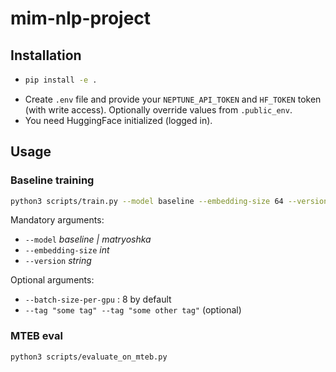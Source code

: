 # mim-nlp-project

## Installation

- ```bash
  pip install -e .
  ```
- Create `.env` file and provide your `NEPTUNE_API_TOKEN` and `HF_TOKEN` token (with write access). Optionally override values from `.public_env`.
- You need HuggingFace initialized (logged in).


## Usage

### Baseline training
```bash
python3 scripts/train.py --model baseline --embedding-size 64 --version v2 --batch-size-per-gpu 8 --tag <your_tag_for_neptune>
```
Mandatory arguments:
- `--model` _baseline | matryoshka_
- `--embedding-size` _int_
- `--version` _string_

Optional arguments:
- `--batch-size-per-gpu` : 8 by default
- `--tag "some tag" --tag "some other tag"` (optional)

### MTEB eval
```bash
python3 scripts/evaluate_on_mteb.py
````
